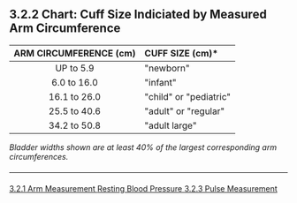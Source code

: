 ## 3.2.2 Chart: Cuff Size Indiciated by Measured Arm Circumference

|  ARM CIRCUMFERENCE (cm)  |  CUFF SIZE (cm)*         |
|:------------------------:|:-------------------------|
|  UP to 5.9               |  "newborn"               |
|  6.0 to 16.0             |  "infant"                |
|  16.1 to 26.0            |  "child" or "pediatric"  |
|  25.5 to 40.6            |  "adult" or "regular"    |
|  34.2 to 50.8            |  "adult large"           |

_Bladder widths shown are at least 40% of the largest corresponding arm
circumferences._


<hr class="soften" style="margin-top: 20px;margin-bottom: 20px;"/>

<div class="center">
<div class="btn-group">
  <a href=":pages_path:/manuals/resting-blood-pressure/3-02-01-arm-measurement.md" class="btn btn-default">
    <span class="glyphicon glyphicon-chevron-left"></span>
    3.2.1 Arm Measurement
  </a>

  <a href=":pages_path:/manuals/resting-blood-pressure" class="btn btn-default">
    <span class="glyphicon glyphicon-chevron-up"></span>
    Resting Blood Pressure
  </a>

  <a href=":pages_path:/manuals/resting-blood-pressure/3-02-03-pulse-measurement.md" class="btn btn-success">
    3.2.3 Pulse Measurement
    <span class="glyphicon glyphicon-chevron-right"></span>
  </a>
</div>
</div>
